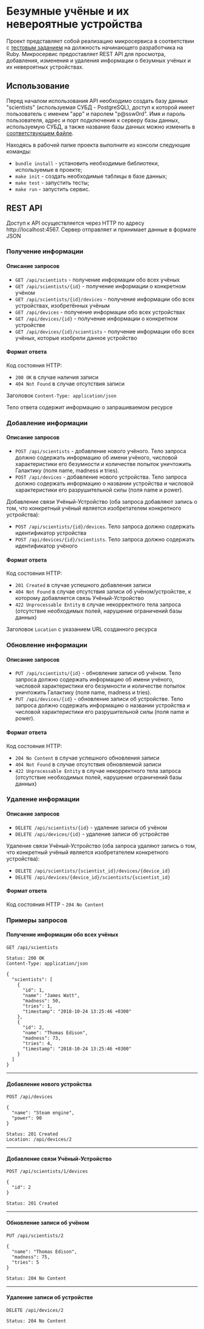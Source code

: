# Безумные учёные и их невероятные устройства

Проект представляет собой реализацию микросервиса в соответствии с [тестовым заданием](https://docs.google.com/document/d/1ljNmh4MiAHFKaxWOZyoLEtO8A4GF8-8TcejAGrjpiug/edit) на должность начинающего разработчика на Ruby. Микросервис предоставляет REST API для просмотра, добавления, изменения и удаления информации о безумных учёных и их невероятных устройствах.


## Использование

Перед началом использования API необходимо создать базу данных "scientists" (используемая СУБД - PostgreSQL), доступ к которой имеет пользователь с именем "app" и паролем "p@ssw0rd". Имя и пароль пользователя, адрес и порт подключения к серверу базы данных, используемую СУБД, а также название базы данных можно изменить в [соответствующем файле](https://github.com/ExceLLent404/scientists/blob/master/app/db_connection.rb).

Находясь в рабочей папке проекта выполните из консоли следующие команды:
* `bundle install` - установить необходимые библиотеки, используемые в проекте;
* `make init` - создать необходимые таблицы в базе данных;
* `make test` - запустить тесты;
* `make run` - запустить сервис.


## REST API

Доступ к API осуществляется через HTTP по адресу http://localhost:4567. Сервер отправляет и принимает данные в формате JSON


### Получение информации

#### Описание запросов

* `GET /api/scientists` - получение информации обо всех учёных
* `GET /api/scientists/{id}` - получение информации о конкретном учёном
* `GET /api/scientists/{id}/devices` - получение информации обо всех устройствах, изобретённых учёным
* `GET /api/devices` - получение информации обо всех устройствах
* `GET /api/devices/{id}` - получение информации о конкретном устройстве
* `GET /api/devices/{id}/scientists` - получение информации обо всех учёных, которые изобрели данное устройство

#### Формат ответа

Код состояния HTTP:
* `200 OK` в случае наличия записи
* `404 Not Found` в случае отсутствия записи

Заголовок `Content-Type: application/json`

Тело ответа содержит информацию о запрашиваемом ресурсе

### Добавление информации

#### Описание запросов

* `POST /api/scientists` - добавление нового учёного. Тело запроса должно содержать информацию об имени учёного, числовой характеристики его безумности и количестве попыток уничтожить Галактику (поля name, madness и tries).
* `POST /api/devices` - добавление нового устройства. Тело запроса должно содержать информацию о названии устройства и числовой характеристики его разрушительной силы (поля name и power).

Добавление связи Учёный-Устройство (оба запроса добавляют запись о том, что конкретный учёный является изобретателем конкретного устройства):
* `POST /api/scientists/{id}/devices`. Тело запроса должно содержать идентификатор устройства
* `POST /api/devices/{id}/scientists`. Тело запроса должно содержать идентификатор учёного

#### Формат ответа

Код состояния HTTP:
* `201 Created` в случае успешного добавления записи
* `404 Not Found` в случае отсутствия записи об учёном/устройстве, к которому добавляется связь Учёный-Устройство
* `422 Unprocessable Entity` в случае некорректного тела запроса (отсутствие необходимых полей, нарушение ограничений базы данных)

Заголовок `Location` с указанием URL созданного ресурса

### Обновление информации

#### Описание запросов

* `PUT /api/scientists/{id}` - обновление записи об учёном. Тело запроса должно содержать информацию об имени учёного, числовой характеристики его безумности и количестве попыток уничтожить Галактику (поля name, madness и tries).
* `PUT /api/devices/{id}` - обновление записи об устройстве. Тело запроса должно содержать информацию о названии устройства и числовой характеристики его разрушительной силы (поля name и power).

#### Формат ответа

Код состояния HTTP:
* `204 No Content` в случае успешного обновления записи
* `404 Not Found` в случае отсутствия обновляемой записи
* `422 Unprocessable Entity` в случае некорректного тела запроса (отсутствие необходимых полей, нарушение ограничений базы данных)


### Удаление информации

#### Описание запросов

* `DELETE /api/scientists/{id}` - удаление записи об учёном
* `DELETE /api/devices/{id}` - удаление записи об устройстве

Удаление связи Учёный-Устройство (оба запроса удаляют запись о том, что конкретный учёный является изобретателем конкретного устройства):
* `DELETE /api/scientists/{scientist_id}/devices/{device_id}`
* `DELETE /api/devices/{device_id}/scientists/{scientist_id}`


#### Формат ответа

Код состояния HTTP - `204 No Content`


### Примеры запросов

#### Получение информации обо всех учёных
```
GET /api/scientists
```
```
Status: 200 OK
Content-Type: application/json

{
  "scientists": [
    {
      "id": 1,
      "name": "James Watt",
      "madness": 50,
      "tries": 1,
      "timestamp": "2018-10-24 13:25:46 +0300"
    },
    {
      "id": 2,
      "name": "Thomas Edison",
      "madness": 73,
      "tries": 4,
      "timestamp": "2018-10-24 13:25:46 +0300"
    }
  ]
}
```
---

#### Добавление нового устройства
```
POST /api/devices

{
  "name": "Steam engine",
  "power": 90
}
```
```
Status: 201 Created
Location: /api/devices/2
```
---

#### Добавление связи Учёный-Устройство
```
POST /api/scientists/1/devices

{
  "id": 2
}
```
```
Status: 201 Created
```
---

#### Обновление записи об учёном
```
PUT /api/scientists/2

{
  "name": "Thomas Edison",
  "madness": 75,
  "tries": 5
}
```
```
Status: 204 No Content
```
---

#### Удаление записи об устройстве
```
DELETE /api/devices/2
```
```
Status: 204 No Content
```
